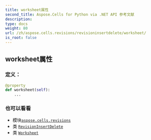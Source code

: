```yaml
---
title: worksheet属性
second_title: Aspose.Cells for Python via .NET API 参考文献
description:
type: docs
weight: 80
url: /zh/aspose.cells.revisions/revisioninsertdelete/worksheet/
is_root: false
---
```

## worksheet属性
### 定义：
```python
@property
def worksheet(self):
    ...
```

### 也可以看看
* 模块[`aspose.cells.revisions`](../../)
* 类 [`RevisionInsertDelete`](/cells/python-net/zh/aspose.cells.revisions/revisioninsertdelete)
* 类 [`Worksheet`](/cells/python-net/zh/aspose.cells/worksheet)
